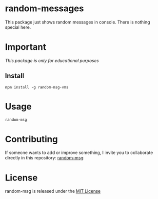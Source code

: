 # random-messages
This package just shows random messages in console. There is nothing special here.

# Important
*This package is only for educational purposes*

## Install
```npm
npm install -g random-msg-vms
```

# Usage
```bash
random-msg
```

# Contributing
If someone wants to add or improve something, I invite you to collaborate directly in this repository: [random-msg](https://github.com/varkoms/random-messages)

# License
random-msg is released under the [MIT License](https://opensource.org/licenses/MIT)

